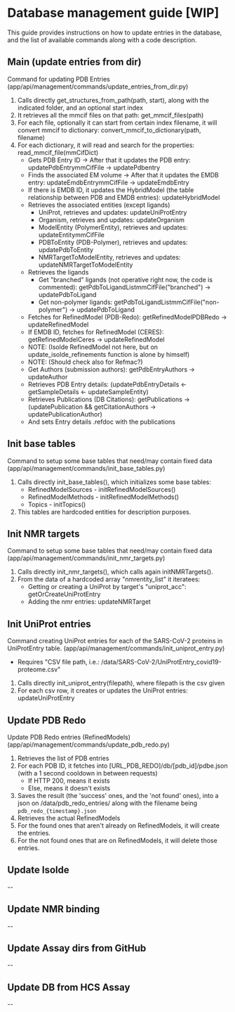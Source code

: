 # Database management guide [WIP]

This guide provides instructions on how to update entries in the database, and the list of available commands along with a code description.

## Main (update entries from dir)

Command for updating PDB Entries (app/api/management/commands/update_entries_from_dir.py)
1. Calls directly get_structures_from_path(path, start), along with the indicated folder, and an optional start index
2. It retrieves all the mmcif files on that path: get_mmcif_files(path)
3. For each file, optionally it can start from certain index filename, it will convert mmcif to dictionary: convert_mmcif_to_dictionary(path, filename)
4. For each dictionary, it will read and search for the properties: read_mmcif_file(mmCifDict)
    - Gets PDB Entry ID -> After that it updates the PDB entry: updatePdbEntrymmCifFile -> updatePdbentry
    - Finds the associated EM volume -> After that it updates the EMDB entry: updateEmdbEntrymmCifFile -> updateEmdbEntry
    - If there is EMDB ID, it updates the HybridModel (the table relationship between PDB and EMDB entries): updateHybridModel
    - Retrieves the associated entities (except ligands)
        - UniProt, retrieves and updates: updateUniProtEntry
        - Organism, retrieves and updates: updateOrganism
        - ModelEntity (PolymerEntity), retrieves and updates: updateEntitymmCifFile
        - PDBToEntity (PDB-Polymer), retrieves and updates: updatePdbToEntity
        - NMRTargetToModelEntity, retrieves and updates: updateNMRTargetToModelEntity
    - Retrieves the ligands
        - Get "branched" ligands (not operative right now, the code is commented): getPdbToLigandListmmCifFile("branched") -> updatePdbToLigand
        - Get non-polymer ligands: getPdbToLigandListmmCifFile("non-polymer") -> updatePdbToLigand
    - Fetches for RefinedModel (PDB-Redo): getRefinedModelPDBRedo -> updateRefinedModel
    - If EMDB ID, fetches for RefinedModel (CERES): getRefinedModelCeres -> updateRefinedModel
    - NOTE: (Isolde RefinedModel not here, but on update_isolde_refinements function is alone by himself)
    - NOTE: (Should check also for Refmac?)
    - Get Authors (submission authors): getPdbEntryAuthors -> updateAuthor
    - Retrieves PDB Entry details: (updatePdbEntryDetails <- getSampleDetails <- updateSampleEntity)
    - Retrieves Publications (DB Citations): getPublications -> (updatePublication && getCitationAuthors -> updatePublicationAuthor)
    - And sets Entry details .refdoc with the publications

## Init base tables

Command to setup some base tables that need/may contain fixed data (app/api/management/commands/init_base_tables.py)
1. Calls directly init_base_tables(), which initializes some base tables:
    - RefinedModelSources - initRefinedModelSources()
    - RefinedModelMethods - initRefinedModelMethods()
    - Topics - initTopics()
2. This tables are hardcoded entities for description purposes.

## Init NMR targets

Command to setup some base tables that need/may contain fixed data (app/api/management/commands/init_nmr_targets.py)
1. Calls directly init_nmr_targets(), which calls again initNMRTargets().
2. From the data of a hardcoded array "nmrentity_list" it iteratees:
    - Getting or creating a UniProt by target's "uniprot_acc": getOrCreateUniProtEntry
    - Adding the nmr entries: updateNMRTarget

## Init UniProt entries

Command creating UniProt entries for each of the SARS-CoV-2 proteins in UniProtEntry table. (app/api/management/commands/init_uniprot_entry.py)
- Requires "CSV file path, i.e.: /data/SARS-CoV-2/UniProtEntry_covid19-proteome.csv"

1. Calls directly init_uniprot_entry(filepath), where filepath is the csv given
2. For each csv row, it creates or updates the UniProt entries: updateUniProtEntry

## Update PDB Redo

Update PDB Redo entries (RefinedModels) (app/api/management/commands/update_pdb_redo.py)
1. Retrieves the list of PDB entries
2. For each PDB ID, it fetches into [URL_PDB_REDO]/db/[pdb_id]/pdbe.json (with a 1 second cooldown in between requests)
    - If HTTP 200, means it exists
    - Else, means it doesn't exists
3. Saves the result (the 'success' ones, and the 'not found' ones), into a json on /data/pdb_redo_entries/ along with the filename being `pdb_redo_{timestamp}.json`
4. Retrieves the actual RefinedModels
5. For the found ones that aren't already on RefinedModels, it will create the entries.
6. For the not found ones that are on RefinedModels, it will delete those entries.

## Update Isolde

--

## Update NMR binding

--

## Update Assay dirs from GitHub

--

## Update DB from HCS Assay

--